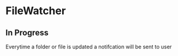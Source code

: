 # FileWatcher

## In Progress

Everytime a folder or file is updated a notifcation will be sent to user
